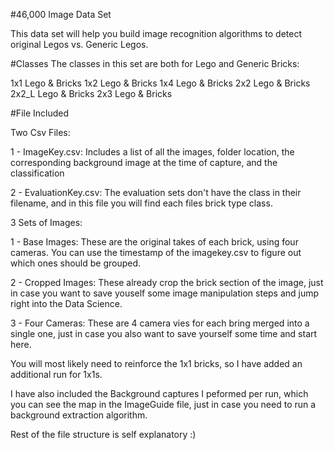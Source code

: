 #46,000 Image Data Set

This data set will help you build image recognition algorithms to detect original Legos vs. Generic Legos.

#Classes
The classes in this set are both for Lego and Generic Bricks:

1x1 Lego & Bricks
1x2 Lego & Bricks
1x4 Lego & Bricks
2x2 Lego & Bricks
2x2_L Lego & Bricks
2x3 Lego & Bricks

#File Included

Two Csv Files:

1 - ImageKey.csv: Includes a list of all the images, folder location, the corresponding background image at the time of capture, and the classification

2 - EvaluationKey.csv: The evaluation sets don't have the class in their filename, and in this file you will find each files brick type class.

3 Sets of Images:

1 - Base Images:  These are the original takes of each brick, using four cameras.  You can use the timestamp of the imagekey.csv to figure out which ones should be grouped.

2 - Cropped Images:  These already crop the brick section of the image, just in case you want to save youself some image manipulation steps and jump right into the Data Science.

3 - Four Cameras:  These are 4 camera vies for each bring merged into a single one, just in case you also want to save yourself some time and start here.

You will most likely need to reinforce the 1x1 bricks, so I have added an additional run for 1x1s.

I have also included the Background captures I peformed per run, which you can see the map in the ImageGuide file, just in case you need to run a background extraction algorithm.

Rest of the file structure is self explanatory :)